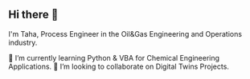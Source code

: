 ## Hi there 👋

I'm Taha, Process Engineer in the Oil&Gas Engineering and Operations industry.

🌱 I’m currently learning Python & VBA for Chemical Engineering Applications.
👯 I’m looking to collaborate on Digital Twins Projects.
<!--
**TahaZier/TahaZier** is a ✨ _special_ ✨ repository because its `README.md` (this file) appears on your GitHub profile.

Here are some ideas to get you started:

- 🔭 I’m currently working on ...
- 🌱 I’m currently learning ...
- 👯 I’m looking to collaborate on ...
- 🤔 I’m looking for help with ...
- 💬 Ask me about ...
- 📫 How to reach me: ...
- 😄 Pronouns: ...
- ⚡ Fun fact: ...
-->
